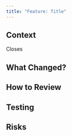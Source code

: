 ```yaml
---
title: "Feature: Title"
---
```



## Context
<!-- Write down the context the reviewer should understand before reviewing your pr. It can be a link to discord message, confluence doc, or a self contained paragraph. Why are you making this change? -->



<!-- Close the issue this pr is linked to by typing # and the number of your issue, if it exists-->
Closes

## What Changed?
<!-- What changes did you make? -->



## How to Review
<!-- What (rough) order should the reviewer view your files? -->



## Testing
<!-- What testing did you do, if any? -->



## Risks
<!-- Where should the reviewer focus on (if any)? -->
